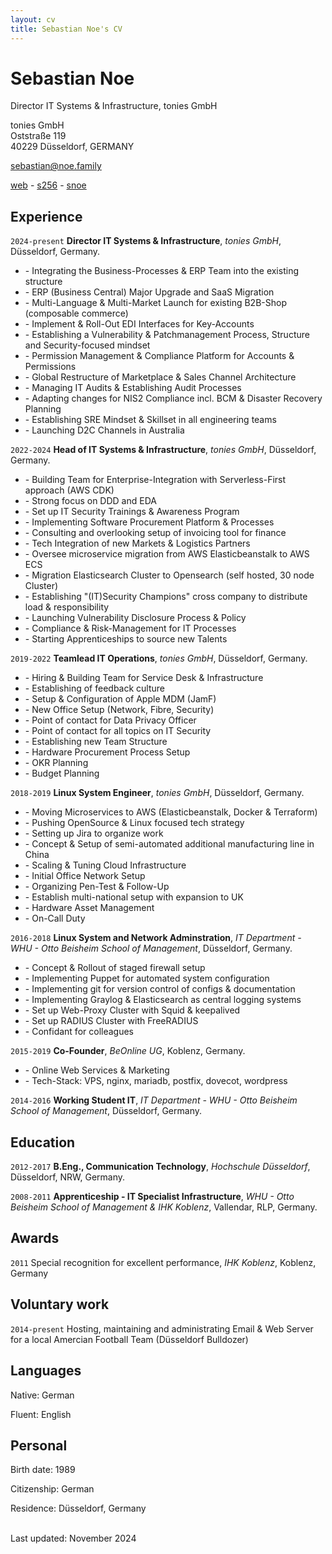 ```yaml
---
layout: cv
title: Sebastian Noe's CV
---
```

# Sebastian Noe
Director IT Systems & Infrastructure, tonies GmbH

tonies GmbH<br/>
Oststraße 119<br/>
40229 Düsseldorf, GERMANY<br/>

<a href="mailto:sebastian@noe.family">sebastian@noe.family</a>

<div id="webaddress">
  <a href="https://sesc.one"><i class="fa-solid fa-house"></i> web</a> - 
  <a href="https://github.com/s256"><i class="fa-brands fa-github"></i> s256</a> - 
  <a href="https://www.linkedin.com/in/snoe"><i class="fa-brands fa-linkedin"></i> snoe</a>
</div>

## Experience

`2024-present`
**Director IT Systems & Infrastructure**, *tonies GmbH*, Düsseldorf, Germany.
- \- Integrating the Business-Processes & ERP Team into the existing structure
- \- ERP (Business Central) Major Upgrade and SaaS Migration
- \- Multi-Language & Multi-Market Launch for existing B2B-Shop (composable commerce)
- \- Implement & Roll-Out EDI Interfaces for Key-Accounts
- \- Establishing a Vulnerability & Patchmanagement Process, Structure and Security-focused mindset
- \- Permission Management & Compliance Platform for Accounts & Permissions
- \- Global Restructure of Marketplace & Sales Channel Architecture
- \- Managing IT Audits & Establishing Audit Processes
- \- Adapting changes for NIS2 Compliance incl. BCM & Disaster Recovery Planning
- \- Establishing SRE Mindset & Skillset in all engineering teams
- \- Launching D2C Channels in Australia

`2022-2024`
**Head of IT Systems & Infrastructure**, *tonies GmbH*, Düsseldorf, Germany.
- \- Building Team for Enterprise-Integration with Serverless-First approach (AWS CDK)
- \- Strong focus on DDD and EDA 
- \- Set up IT Security Trainings & Awareness Program
- \- Implementing Software Procurement Platform & Processes
- \- Consulting and overlooking setup of invoicing tool for finance
- \- Tech Integration of new Markets & Logistics Partners
- \- Oversee microservice migration from AWS Elasticbeanstalk to AWS ECS
- \- Migration Elasticsearch Cluster to Opensearch (self hosted, 30 node Cluster)
- \- Establishing "(IT)Security Champions" cross company to distribute load & responsibility
- \- Launching Vulnerability Disclosure Process & Policy
- \- Compliance & Risk-Management for IT Processes
- \- Starting Apprenticeships to source new Talents


`2019-2022`
**Teamlead IT Operations**, *tonies GmbH*, Düsseldorf, Germany.
- \- Hiring & Building Team for Service Desk & Infrastructure
- \- Establishing of feedback culture
- \- Setup & Configuration of Apple MDM (JamF)
- \- New Office Setup (Network, Fibre, Security)
- \- Point of contact for Data Privacy Officer
- \- Point of contact for all topics on IT Security
- \- Establishing new Team Structure
- \- Hardware Procurement Process Setup
- \- OKR Planning
- \- Budget Planning


`2018-2019`
**Linux System Engineer**, *tonies GmbH*, Düsseldorf, Germany.
- \- Moving Microservices to AWS (Elasticbeanstalk, Docker & Terraform)
- \- Pushing OpenSource & Linux focused tech strategy
- \- Setting up Jira to organize work
- \- Concept & Setup of semi-automated additional manufacturing line in China
- \- Scaling & Tuning Cloud Infrastructure
- \- Initial Office Network Setup
- \- Organizing Pen-Test & Follow-Up
- \- Establish multi-national setup with expansion to UK
- \- Hardware Asset Management
- \- On-Call Duty


`2016-2018`
**Linux System and Network Adminstration**, *IT Department - WHU - Otto Beisheim School of Management*, Düsseldorf, Germany.
- \- Concept & Rollout of staged firewall setup
- \- Implementing Puppet for automated system configuration
- \- Implementing git for version control of configs & documentation
- \- Implementing Graylog & Elasticsearch as central logging systems
- \- Set up Web-Proxy Cluster with Squid & keepalived
- \- Set up RADIUS Cluster with FreeRADIUS
- \- Confidant for colleagues

`2015-2019`
**Co-Founder**, *BeOnline UG*, Koblenz, Germany.
- \- Online Web Services & Marketing
- \- Tech-Stack: VPS, nginx, mariadb, postfix, dovecot, wordpress

`2014-2016`
**Working Student IT**, *IT Department - WHU - Otto Beisheim School of Management*, Düsseldorf, Germany.


## Education

`2012-2017`
**B.Eng., Communication Technology**, *Hochschule Düsseldorf*, Düsseldorf, NRW, Germany.

`2008-2011`
**Apprenticeship - IT Specialist Infrastructure**, *WHU - Otto Beisheim School of Management & IHK Koblenz*, Vallendar, RLP, Germany.

## Awards

`2011`
Special recognition for excellent performance, *IHK Koblenz*, Koblenz, Germany


## Voluntary work

`2014-present`
Hosting, maintaining and administrating Email & Web Server for a local Amercian Football Team (Düsseldorf Bulldozer)

## Languages

Native: German

Fluent: English

## Personal

Birth date: 1989

Citizenship: German

Residence: Düsseldorf, Germany


<br/>Last updated: November 2024<br/><br/>
<!-- ### Footer
Last updated: November 2024 -->


